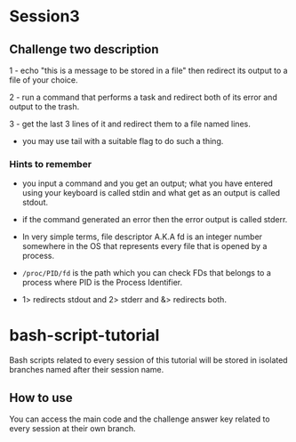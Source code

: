 # Session3

## Challenge two description

1 - echo "this is a message to be stored in a file" then redirect its output to a file of your choice.

2 - run a command that performs a task and redirect both of its error and output to the trash.

3 - get the last 3 lines of it and redirect them to a file named lines.
- you may use tail with a suitable flag to do such a thing. 

### Hints to remember
- you input a command and you get an output; what you have entered using your keyboard is called stdin and what get as an output is called stdout.

- if the command generated an error then the error output is called stderr. 

- In very simple terms, file descriptor A.K.A fd is an integer number somewhere in the OS that represents every file that is opened by a process.

- `/proc/PID/fd` is the path which you can check FDs that belongs to a process where PID is the Process Identifier.

- 1> redirects stdout and 2> stderr and &> redirects both.

# bash-script-tutorial
Bash scripts related to every session of this tutorial will be stored in isolated branches named after their session name. 
## How to use 
You can access the main code and the challenge answer key related to every session at their own branch. 


